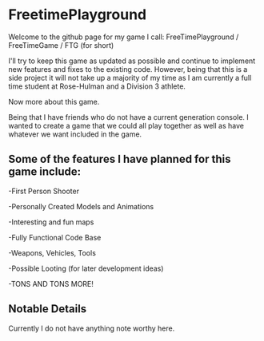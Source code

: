 # FreetimePlayground

Welcome to the github page for my game I call: FreeTimePlayground / FreeTimeGame / FTG (for short)

I'll try to keep this game as updated as possible and continue to implement new features and fixes to the existing code.
However, being that this is a side project it will not take up a majority of my time as I am currently a full time student at Rose-Hulman and a Division 3 athlete. 

Now more about this game.

Being that I have friends who do not have a current generation console. I wanted to create a game that we could all play together as well as have whatever we want included in the game.

## Some of the features I have planned for this game include:

  -First Person Shooter
  
  -Personally Created Models and Animations
  
  -Interesting and fun maps
  
  -Fully Functional Code Base
  
  -Weapons, Vehicles, Tools
  
  -Possible Looting (for later development ideas)
  
  -TONS AND TONS MORE!
  
## Notable Details

Currently I do not have anything note worthy here.
